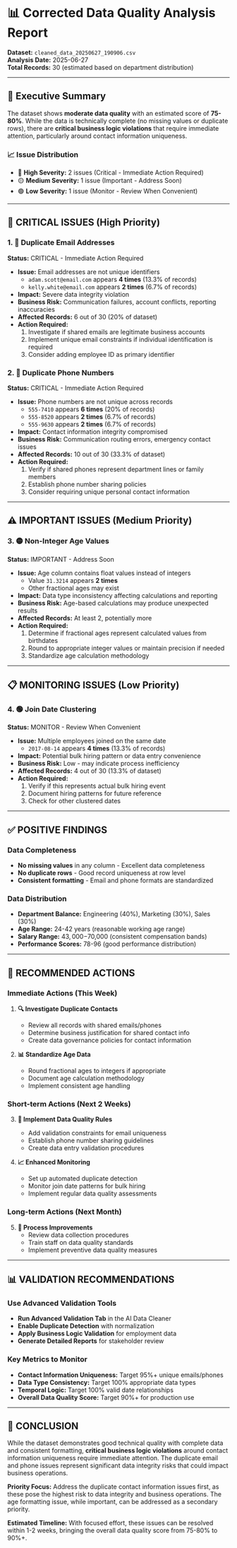 # 📊 Corrected Data Quality Analysis Report

**Dataset:** `cleaned_data_20250627_190906.csv`  
**Analysis Date:** 2025-06-27  
**Total Records:** 30 (estimated based on department distribution)

---

## 🎯 Executive Summary

The dataset shows **moderate data quality** with an estimated score of **75-80%**. While the data is technically complete (no missing values or duplicate rows), there are **critical business logic violations** that require immediate attention, particularly around contact information uniqueness.

### 📈 Issue Distribution
- 🔴 **High Severity:** 2 issues (Critical - Immediate Action Required)
- 🟡 **Medium Severity:** 1 issue (Important - Address Soon)  
- 🟢 **Low Severity:** 1 issue (Monitor - Review When Convenient)

---

## 🚨 CRITICAL ISSUES (High Priority)

### 1. 🔴 Duplicate Email Addresses
**Status:** CRITICAL - Immediate Action Required

- **Issue:** Email addresses are not unique identifiers
  - `adam.scott@email.com` appears **4 times** (13.3% of records)
  - `kelly.white@email.com` appears **2 times** (6.7% of records)
- **Impact:** Severe data integrity violation
- **Business Risk:** Communication failures, account conflicts, reporting inaccuracies
- **Affected Records:** 6 out of 30 (20% of dataset)
- **Action Required:** 
  1. Investigate if shared emails are legitimate business accounts
  2. Implement unique email constraints if individual identification is required
  3. Consider adding employee ID as primary identifier

### 2. 🔴 Duplicate Phone Numbers  
**Status:** CRITICAL - Immediate Action Required

- **Issue:** Phone numbers are not unique across records
  - `555-7410` appears **6 times** (20% of records)
  - `555-8520` appears **2 times** (6.7% of records)
  - `555-9630` appears **2 times** (6.7% of records)
- **Impact:** Contact information integrity compromised
- **Business Risk:** Communication routing errors, emergency contact issues
- **Affected Records:** 10 out of 30 (33.3% of dataset)
- **Action Required:**
  1. Verify if shared phones represent department lines or family members
  2. Establish phone number sharing policies
  3. Consider requiring unique personal contact information

---

## ⚠️ IMPORTANT ISSUES (Medium Priority)

### 3. 🟡 Non-Integer Age Values
**Status:** IMPORTANT - Address Soon

- **Issue:** Age column contains float values instead of integers
  - Value `31.3214` appears **2 times**
  - Other fractional ages may exist
- **Impact:** Data type inconsistency affecting calculations and reporting
- **Business Risk:** Age-based calculations may produce unexpected results
- **Affected Records:** At least 2, potentially more
- **Action Required:**
  1. Determine if fractional ages represent calculated values from birthdates
  2. Round to appropriate integer values or maintain precision if needed
  3. Standardize age calculation methodology

---

## 📋 MONITORING ISSUES (Low Priority)

### 4. 🟢 Join Date Clustering
**Status:** MONITOR - Review When Convenient

- **Issue:** Multiple employees joined on the same date
  - `2017-08-14` appears **4 times** (13.3% of records)
- **Impact:** Potential bulk hiring pattern or data entry convenience
- **Business Risk:** Low - may indicate process inefficiency
- **Affected Records:** 4 out of 30 (13.3% of dataset)
- **Action Required:**
  1. Verify if this represents actual bulk hiring event
  2. Document hiring patterns for future reference
  3. Check for other clustered dates

---

## ✅ POSITIVE FINDINGS

### Data Completeness
- **No missing values** in any column - Excellent data completeness
- **No duplicate rows** - Good record uniqueness at row level
- **Consistent formatting** - Email and phone formats are standardized

### Data Distribution
- **Department Balance:** Engineering (40%), Marketing (30%), Sales (30%)
- **Age Range:** 24-42 years (reasonable working age range)
- **Salary Range:** $43,000-$70,000 (consistent compensation bands)
- **Performance Scores:** 78-96 (good performance distribution)

---

## 🔧 RECOMMENDED ACTIONS

### Immediate Actions (This Week)
1. **🔍 Investigate Duplicate Contacts**
   - Review all records with shared emails/phones
   - Determine business justification for shared contact info
   - Create data governance policies for contact information

2. **📊 Standardize Age Data**
   - Round fractional ages to integers if appropriate
   - Document age calculation methodology
   - Implement consistent age handling

### Short-term Actions (Next 2 Weeks)
3. **🎯 Implement Data Quality Rules**
   - Add validation constraints for email uniqueness
   - Establish phone number sharing guidelines
   - Create data entry validation procedures

4. **📈 Enhanced Monitoring**
   - Set up automated duplicate detection
   - Monitor join date patterns for bulk hiring
   - Implement regular data quality assessments

### Long-term Actions (Next Month)
5. **🔄 Process Improvements**
   - Review data collection procedures
   - Train staff on data quality standards
   - Implement preventive data quality measures

---

## 📊 VALIDATION RECOMMENDATIONS

### Use Advanced Validation Tools
- **Run Advanced Validation Tab** in the AI Data Cleaner
- **Enable Duplicate Detection** with normalization
- **Apply Business Logic Validation** for employment data
- **Generate Detailed Reports** for stakeholder review

### Key Metrics to Monitor
- **Contact Information Uniqueness:** Target 95%+ unique emails/phones
- **Data Type Consistency:** Target 100% appropriate data types
- **Temporal Logic:** Target 100% valid date relationships
- **Overall Data Quality Score:** Target 90%+ for production use

---

## 🎯 CONCLUSION

While the dataset demonstrates good technical quality with complete data and consistent formatting, **critical business logic violations** around contact information uniqueness require immediate attention. The duplicate email and phone issues represent significant data integrity risks that could impact business operations.

**Priority Focus:** Address the duplicate contact information issues first, as these pose the highest risk to data integrity and business operations. The age formatting issue, while important, can be addressed as a secondary priority.

**Estimated Timeline:** With focused effort, these issues can be resolved within 1-2 weeks, bringing the overall data quality score from 75-80% to 90%+.
